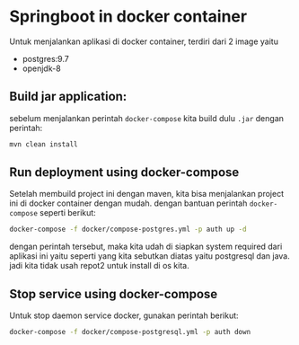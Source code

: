# Springboot in docker container

Untuk menjalankan aplikasi di docker container, terdiri dari 2 image yaitu

- postgres:9.7
- openjdk-8

## Build jar application:

sebelum menjalankan perintah `docker-compose` kita build dulu `.jar` dengan perintah:

```bash
mvn clean install
```

## Run deployment using docker-compose

Setelah membuild project ini dengan maven, kita bisa menjalankan project ini di docker container dengan mudah. dengan bantuan perintah `docker-compose` seperti berikut:

```bash
docker-compose -f docker/compose-postgres.yml -p auth up -d
```

dengan perintah tersebut, maka kita udah di siapkan system required dari aplikasi ini yaitu seperti yang kita sebutkan diatas yaitu postgresql dan java. jadi kita tidak usah repot2 untuk install di os kita.


## Stop service using docker-compose

Untuk stop daemon service docker, gunakan perintah berikut:

```bash
docker-compose -f docker/compose-postgresql.yml -p auth down
```
